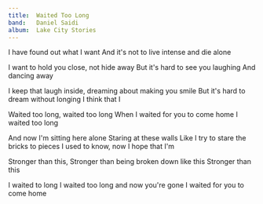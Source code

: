 ```yaml
---
title:  Waited Too Long
band:   Daniel Saidi
album:  Lake City Stories
---
```


I have found out what I want
And it's not to live intense and die alone

I want to hold you close, not hide away
But it's hard to see you laughing
And dancing away

I keep that laugh inside,
dreaming about making you smile
But it's hard to dream without longing
I think that I

Waited too long, waited too long
When I waited for you to come home
I waited too long

And now I'm sitting here alone
Staring at these walls
Like I try to stare the bricks to pieces
I used to know, now I hope that I'm

Stronger than this,
Stronger than being broken down like this
Stronger than this

I waited to long
I waited too long and now you're gone
I waited for you to come home